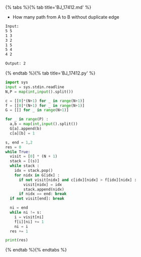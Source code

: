 {% tabs %}{% tab title='BJ_17412.md' %}

* How many path from A to B without duplicate edge

```txt
Input:
5 5
1 3
3 2
1 5
5 4
4 2

Output: 2
```

{% endtab %}{% tab title='BJ_17412.py' %}

```py
import sys
input = sys.stdin.readline
N,P = map(int,input().split())

c = [[0]*(N+1) for _ in range(N+1)]
f = [[0]*(N+1) for _ in range(N+1)]
G = [[] for _ in range(N+1)]

for _ in range(P) :
  a,b = map(int,input().split())
  G[a].append(b)
  c[a][b] = 1

s, end = 1,2
res = 0
while True:
  visit = [0] * (N + 1)
  stack = [(s)]
  while stack :
    idx = stack.pop()
    for nidx in G[idx] :
      if not visit[nidx] and c[idx][nidx] > f[idx][nidx] :
        visit[nidx] = idx
        stack.append(nidx)
      if nidx == end: break
  if not visit[end]: break

  ni = end
  while ni != s:
    i = visit[ni]
    f[i][ni] += 1
    ni = i
  res += 1

print(res)
```

{% endtab %}{% endtabs %}
